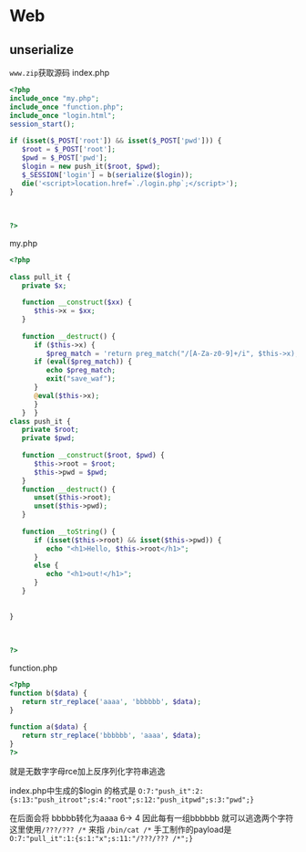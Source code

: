 # Web
## unserialize

`www.zip`获取源码
index.php
```php
<?php  
include_once "my.php";  
include_once "function.php";  
include_once "login.html";  
session_start();  
  
if (isset($_POST['root']) && isset($_POST['pwd'])) {  
   $root = $_POST['root'];  
   $pwd = $_POST['pwd'];  
   $login = new push_it($root, $pwd);  
   $_SESSION['login'] = b(serialize($login));  
   die('<script>location.href=`./login.php`;</script>');  
}  
  
  
  
?>
```

my.php
```php
<?php  
  
class pull_it {  
   private $x;  
  
   function __construct($xx) {  
      $this->x = $xx;  
   }  
  
   function __destruct() {  
      if ($this->x) {  
         $preg_match = 'return preg_match("/[A-Za-z0-9]+/i", $this->x);';  
      if (eval($preg_match)) {  
         echo $preg_match;  
         exit("save_waf");  
      }  
      @eval($this->x);  
      }  
   }  }  
class push_it {  
   private $root;  
   private $pwd;  
  
   function __construct($root, $pwd) {  
      $this->root = $root;  
      $this->pwd = $pwd;  
   }  
   function __destruct() {  
      unset($this->root);  
      unset($this->pwd);  
   }  
  
   function __toString() {  
      if (isset($this->root) && isset($this->pwd)) {  
         echo "<h1>Hello, $this->root</h1>";  
      }  
      else {  
         echo "<h1>out!</h1>";  
      }  
   }  
  
  
}  
  
  
  
?>
```

function.php
```php
<?php  
function b($data) {  
   return str_replace('aaaa', 'bbbbbb', $data);  
}  
  
function a($data) {  
   return str_replace('bbbbbb', 'aaaa', $data);  
}  
?>
```


就是无数字字母rce加上反序列化字符串逃逸

index.php中生成的$login 的格式是 `O:7:"push_it":2:{s:13:"push_itroot";s:4:"root";s:12:"push_itpwd";s:3:"pwd";}`

在后面会将 bbbbb转化为aaaa 6-> 4 因此每有一组bbbbbb 就可以逃逸两个字符
这里使用`/???/??? /*` 来指 `/bin/cat /*` 手工制作的payload是 `O:7:"pull_it":1:{s:1:"x";s:11:"/???/??? /*";}`